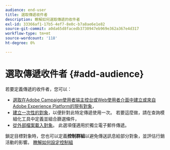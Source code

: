 ```yaml
---
audience: end-user
title: 選取傳遞收件者
description: 瞭解如何選取傳遞的收件者
exl-id: 33366af1-17b5-4ef7-8e0c-b7a8ae6e1e82
source-git-commit: a0da65d8facedb3730947eb969e362a367e4d317
workflow-type: tm+mt
source-wordcount: '118'
ht-degree: 0%

---
```


# 選取傳遞收件者 {#add-audience}

若要定義傳遞的收件者，您可以：

* [選取在Adobe Campaign使用者端主控台或Web使用者介面中建立或來自Adobe Experience Platform的現有對象](add-audience.md)，
* [建立一次性的對象](one-time-audience.md)，以便針對此特定傳遞使用一次。 若要這麼做，請在查詢模組化工具中定義並組合篩選條件，
* [從外部檔案載入對象](file-audience.md)。 此選項僅適用於獨立電子郵件傳遞。

鎖定目標對象時，您也可以定義&#x200B;**控制群組**&#x200B;以避免傳送訊息給部分對象，並評估行銷活動的影響。 [瞭解如何設定控制組](control-group.md)

